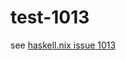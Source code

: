 # test-1013

see [haskell.nix issue 1013](https://github.com/input-output-hk/haskell.nix/issues/1013)
